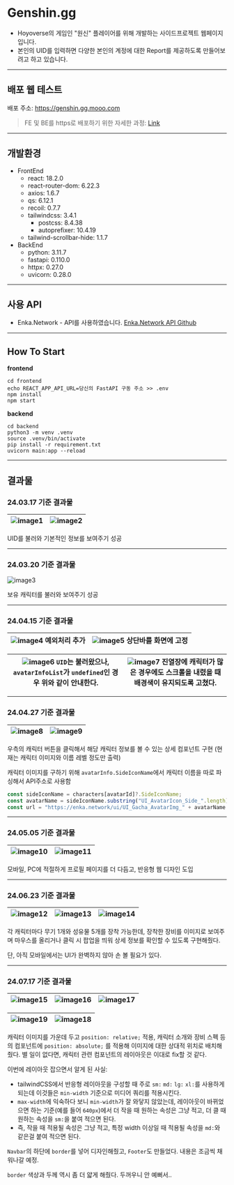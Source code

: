 # Genshin.gg

- Hoyoverse의 게임인 "원신" 플레이어를 위해 개발하는 사이드프로젝트 웹페이지입니다.
- 본인의 UID를 입력하면 다양한 본인의 계정에 대한 Report를 제공하도록 만들어보려고 하고 있습니다.

---

## 배포 웹 테스트

배포 주소: https://genshin.gg.mooo.com

> FE 및 BE를 https로 배포하기 위한 자세한 과정: [Link](https://github.com/NARARIA03/Mypage?tab=readme-ov-file#2-%EA%B0%9C%EC%9D%B8-ubuntu-server%EC%97%90-%EB%8F%84%EB%A9%94%EC%9D%B8%EC%9D%84-%EB%93%B1%EB%A1%9D%ED%95%98%EA%B3%A0-https-%EC%A0%81%EC%9A%A9)

---

## 개발환경

- FrontEnd
  - react: 18.2.0
  - react-router-dom: 6.22.3
  - axios: 1.6.7
  - qs: 6.12.1
  - recoil: 0.7.7
  - tailwindcss: 3.4.1
    - postcss: 8.4.38
    - autoprefixer: 10.4.19
  - tailwind-scrollbar-hide: 1.1.7
- BackEnd
  - python: 3.11.7
  - fastapi: 0.110.0
  - httpx: 0.27.0
  - uvicorn: 0.28.0

---

## 사용 API

- Enka.Network - API를 사용하였습니다.
  [Enka.Network API Github](https://github.com/EnkaNetwork/API-docs)

---

## How To Start

**frontend**

```shell
cd frontend
echo REACT_APP_API_URL=당신의 FastAPI 구동 주소 >> .env
npm install
npm start
```

**backend**

```shell
cd backend
python3 -m venv .venv
source .venv/bin/activate
pip install -r requirement.txt
uvicorn main:app --reload
```

---

## 결과물

### 24.03.17 기준 결과물

| ![image1](https://github.com/NARARIA03/Genshin.gg/assets/107057834/eda147ff-0673-4c72-a218-ce0f2e7a1e2b) | ![image2](https://github.com/NARARIA03/Genshin.gg/assets/107057834/0d78a586-b4da-4906-b8db-ae1ce55a2b18) |
| -------------------------------------------------------------------------------------------------------- | -------------------------------------------------------------------------------------------------------- |

UID를 불러와 기본적인 정보를 보여주기 성공

---

### 24.03.20 기준 결과물

![image3](https://github.com/NARARIA03/Genshin.gg/assets/107057834/c74d2636-acb2-4f13-ad8a-e4831ad43995)

보유 캐릭터를 불러와 보여주기 성공

---

### 24.04.15 기준 결과물

| ![image4](https://github.com/NARARIA03/Genshin.gg/assets/107057834/a1a63324-1feb-4fcb-8ab0-7b9011bffec8) 예외처리 추가 | ![image5](https://github.com/NARARIA03/Genshin.gg/assets/107057834/36eedac8-d940-4036-a665-dc339eb17b11) 상단바를 화면에 고정 |
| ---------------------------------------------------------------------------------------------------------------------- | ----------------------------------------------------------------------------------------------------------------------------- |

| ![image6](https://github.com/NARARIA03/Genshin.gg/assets/107057834/fcdd7c20-5def-4712-95ef-34a8efe0c2ee) `UID`는 불러왔으나, `avatarInfoList`가 `undefined`인 경우 위와 같이 안내한다. | ![image7](https://github.com/NARARIA03/Genshin.gg/assets/107057834/91301aaa-15d5-4b79-93ce-dad811787bf7) 진열장에 캐릭터가 많은 경우에도 스크롤을 내렸을 때 배경색이 유지되도록 고쳤다. |
| -------------------------------------------------------------------------------------------------------------------------------------------------------------------------------------- | --------------------------------------------------------------------------------------------------------------------------------------------------------------------------------------- |

---

### 24.04.27 기준 결과물

| ![image8](https://github.com/NARARIA03/Genshin.gg/assets/107057834/aa72b9df-4778-4a9c-8d12-2abe4e2f0d1e) | ![image9](https://github.com/NARARIA03/Genshin.gg/assets/107057834/8271ad5c-dadb-4fe8-8cbc-c2ef087c5354) |
| -------------------------------------------------------------------------------------------------------- | -------------------------------------------------------------------------------------------------------- |

우측의 캐릭터 버튼을 클릭해서 해당 캐릭터 정보를 볼 수 있는 상세 컴포넌트 구현 (현재는 캐릭터 이미지와 이름 레벨 정도만 출력)

캐릭터 이미지를 구하기 위해 `avatarInfo.SideIconName`에서 캐릭터 이름을 따로 파싱해서 API주소로 사용함

```js
const sideIconName = characters[avatarId]?.SideIconName;
const avatarName = sideIconName.substring("UI_AvatarIcon_Side_".length);
const url = "https://enka.network/ui/UI_Gacha_AvatarImg_" + avatarName + ".png";
```

---

### 24.05.05 기준 결과물

| ![image10](https://github.com/NARARIA03/Genshin.gg/assets/107057834/6285264d-7d94-48f7-b943-39eefde52c42) | ![image11](https://github.com/NARARIA03/Genshin.gg/assets/107057834/09cb1e8c-d15b-47e9-b229-1bc403da5183) |
| --------------------------------------------------------------------------------------------------------- | --------------------------------------------------------------------------------------------------------- |

모바일, PC에 적절하게 프로필 페이지를 더 다듬고, 반응형 웹 디자인 도입

---

### 24.06.23 기준 결과물

| ![image12](https://github.com/NARARIA03/Genshin.gg/assets/107057834/ad31a55a-5d29-416e-bf68-e0b5cf31fbed) | ![image13](https://github.com/NARARIA03/Genshin.gg/assets/107057834/19f0e19a-c933-4471-9b58-e866032ee7de) | ![image14](https://github.com/NARARIA03/Genshin.gg/assets/107057834/e4b982a0-3d0e-419e-a9a1-0710ee081cbd) |
| --------------------------------------------------------------------------------------------------------- | --------------------------------------------------------------------------------------------------------- | --------------------------------------------------------------------------------------------------------- |

각 캐릭터마다 무기 1개와 성유물 5개를 장착 가능한데, 장착한 장비를 이미지로 보여주며 마우스를 올리거나 클릭 시 팝업을 띄워 상세 정보를 확인할 수 있도록 구현해줬다.

단, 아직 모바일에서는 UI가 완벽하지 않아 손 볼 필요가 있다.

---

### 24.07.17 기준 결과물

| ![image15](https://github.com/user-attachments/assets/d8f55cc1-bf11-4189-b856-99da1a779dfc) | ![image16](https://github.com/user-attachments/assets/2a837afb-bd6f-473d-9f14-b0e84d0573d7) | ![image17](https://github.com/user-attachments/assets/c66770b8-4442-4208-8957-900372545e00) |
| ------------------------------------------------------------------------------------------- | ------------------------------------------------------------------------------------------- | ------------------------------------------------------------------------------------------- |

| ![image19](https://github.com/user-attachments/assets/835ae3ae-d9a3-4846-9af7-0bdab52b7fe9) | ![image18](https://github.com/user-attachments/assets/f68b85fa-9a74-43b5-9990-1d1e61c51863) |
| ------------------------------------------------------------------------------------------- | ------------------------------------------------------------------------------------------- |

캐릭터 이미지를 가운데 두고 `position: relative;` 적용, 캐릭터 소개와 장비 스펙 등의 컴포넌트에 `position: absolute;` 를 적용해 이미지에 대한 상대적 위치로 배치해줬다.
별 일이 없다면, 캐릭터 관련 컴포넌트의 레이아웃은 이대로 fix할 것 같다.

이번에 레이아웃 잡으면서 알게 된 사실:

- tailwindCSS에서 반응형 레이아웃을 구성할 때 주로 `sm:` `md:` `lg:` `xl:`를 사용하게 되는데 이것들은 `min-width` 기준으로 미디어 쿼리를 적용시킨다.
- `max-width`에 익숙하다 보니 `min-width`가 잘 와닿지 않았는데, 레이아웃이 바뀌었으면 하는 기준(예를 들어 `640px`)에서 더 작을 때 원하는 속성은 그냥 적고, 더 클 때 원하는 속성을 `sm:`을 붙여 적으면 된다.
- 즉, 작을 때 적용될 속성은 그냥 적고, 특정 width 이상일 때 적용될 속성을 `md:`와 같은걸 붙여 적으면 된다.

`Navbar`의 하단에 `border`를 넣어 디자인해줬고, `Footer`도 만들었다. 내용은 조금씩 채워나갈 예정.

`border` 색상과 두께 역시 좀 더 얇게 해줬다. 두꺼우니 안 예뻐서..
